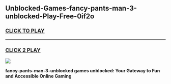 
## Unblocked-Games-fancy-pants-man-3-unblocked-Play-Free-0if2o
<h3>
<a href="https://premium76.site?title=fancy-pants-man-3-unblocked&ref=20M">CLICK TO PLAY</a></h3>
<hr>

<h3>
<a href="https://premium76.site?title=fancy-pants-man-3-unblocked&ref=20M">CLICK 2 PLAY</a>
  
</h3>

<a href="https://premium76.site?title=fancy-pants-man-3-unblocked&ref=19M"><img src="https://clearcache.store/games.png"></a>


**fancy-pants-man-3-unblocked games unblocked: Your Gateway to Fun and Accessible Online Gaming**
